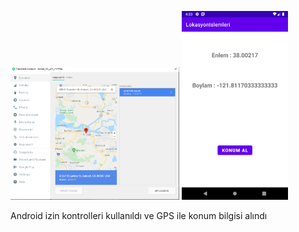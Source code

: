 <img src="https://github.com/tugcenurdaglar/lokasyon_islemleri/blob/master/l1.PNG" width="270px">  <img src="https://github.com/tugcenurdaglar/lokasyon_islemleri/blob/master/Screenshot_1617458766.png" width="170px">

Android izin kontrolleri kullanıldı ve GPS ile konum bilgisi alındı
